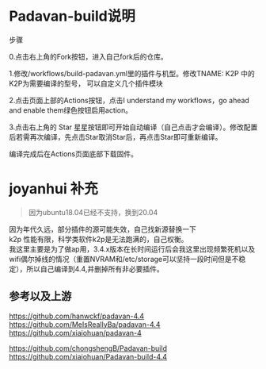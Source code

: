 # Padavan-build说明

步骤

0.点击右上角的Fork按钮，进入自己fork后的仓库。

1.修改/workflows/build-padavan.yml里的插件与机型。修改TNAME: K2P 中的K2P为需要编译的型号， 可以自定义几个插件模块

2.点击页面上部的Actions按钮，点击I understand my workflows，go ahead and enable them绿色按钮启用action。

3.点击右上角的 Star 星星按钮即可开始自动编译（自己点击才会编译）。修改配置后若需再次编译，先点击Star取消Star后，再点击Star即可重新编译。

编译完成后在Actions页面底部下载固件。
# joyanhui 补充
> 因为ubuntu18.04已经不支持，换到20.04

因为年代久远，部分插件的源可能失效，自己找新源替换一下  
k2p 性能有限，科学类软件k2p是无法跑满的，自己权衡。   
我这里主要是为了做ap用，3.4.x版本在长时间运行后会我这里出现频繁死机以及wifi偶尔掉线的情况（重置NVRAM和/etc/storage可以坚持一段时间但是不稳定），所以自己编译到4.4,并删掉所有非必要插件。

## 参考以及上游
https://github.com/hanwckf/padavan-4.4   
https://github.com/MeIsReallyBa/padavan-4.4  
https://github.com/xiaiohuan/padavan-4  

https://github.com/chongshengB/Padavan-build   
https://github.com/xiaiohuan/Padavan-build-4.4  
